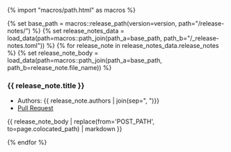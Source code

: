 {% import "macros/path.html" as macros %}

{% set base_path = macros::release_path(version=version, path="/release-notes/") %}
{% set release_notes_data = load_data(path=macros::path_join(path_a=base_path, path_b="/_release-notes.toml")) %}
{% for release_note in release_notes_data.release_notes %}
{% set release_note_body = load_data(path=macros::path_join(path_a=base_path, path_b=release_note.file_name)) %}

### {{ release_note.title }}

<ul class="release-feature-meta">
  <li>Authors: {{ release_note.authors | join(sep=", ")}}</li>
  <li><a href="{{ release_note.url }}">Pull Request</a></li>
</ul>

{{ release_note_body | replace(from='POST_PATH', to=page.colocated_path) | markdown }}

{% endfor %}
